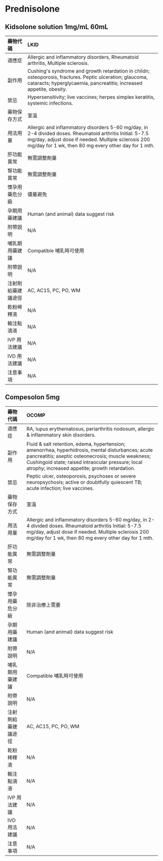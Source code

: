 # Prednisolone

## Kidsolone solution 1mg/mL 60mL

| 藥物代碼           | LKID                                                                                                                                                                                                                    |
|:-------------------|:------------------------------------------------------------------------------------------------------------------------------------------------------------------------------------------------------------------------|
| 適應症             | Allergic and inflammatory disorders, Rheumatoid arthritis, Multiple sclerosis.                                                                                                                                          |
| 副作用             | Cushing's syndrome and growth retardation in childn; osteoporosis, fractures. Peptic ulceration; glaucoma, cataracts; hyperglycaemia, pancreatitis; increased appetite, obesity.                                        |
| 禁忌               | Hypersensitivity; live vaccines; herpes simplex keratitis, systemic infections.                                                                                                                                         |
| 藥物保存方式       | 室溫                                                                                                                                                                                                                    |
| 用法用量           | Allergic and inflammatory disorders 5-60 mg/day, in 2-4 divided doses. Rheumatoid arthritis Initial: 5-7.5 mg/day, adjust dose if needed. Multiple sclerosis 200 mg/day for 1 wk, then 80 mg every other day for 1 mth. |
| 肝功能異常         | 無需調整劑量                                                                                                                                                                                                            |
| 腎功能異常         | 無需調整劑量                                                                                                                                                                                                            |
| 懷孕用藥危分級     | 儘量避免                                                                                                                                                                                                                |
| 孕期用藥建議       | Human (and animal) data suggest risk                                                                                                                                                                                    |
| 附帶說明           | N/A                                                                                                                                                                                                                     |
| 哺乳期用藥建議     | Compatible 哺乳時可使用                                                                                                                                                                                                 |
| 附帶說明           | N/A                                                                                                                                                                                                                     |
| 注射劑給藥建議途徑 | AC, AC15, PC, PO, WM                                                                                                                                                                                                    |
| 乾粉稀釋液         | N/A                                                                                                                                                                                                                     |
| 輸注點滴液         | N/A                                                                                                                                                                                                                     |
| IVP 用法建議       | N/A                                                                                                                                                                                                                     |
| IVD 用法建議       | N/A                                                                                                                                                                                                                     |
| 注意事項           | N/A                                                                                                                                                                                                                     |

## Compesolon 5mg

| 藥物代碼           | OCOMP                                                                                                                                                                                                                                                          |
|:-------------------|:---------------------------------------------------------------------------------------------------------------------------------------------------------------------------------------------------------------------------------------------------------------|
| 適應症             | RA, lupus erythematosus, periarthritis nodosum, allergic & inflammatory skin disorders.                                                                                                                                                                        |
| 副作用             | Fluid & salt retention, edema, hypertension; amenorrhea, hyperhidrosis, mental disturbances; acute pancreatitis; aseptic osteonecrosis; muscle weakness; Cushingoid state; raised intraocular pressure; local atrophy; increased appetite; growth retardation. |
| 禁忌               | Peptic ulcer, osteoporosis, psychoses or severe neuropsychosis; active or doubtfully quiescent TB; acute infection; live vaccines.                                                                                                                             |
| 藥物保存方式       | 室溫                                                                                                                                                                                                                                                           |
| 用法用量           | Allergic and inflammatory disorders 5-60 mg/day, in 2-4 divided doses. Rheumatoid arthritis Initial: 5-7.5 mg/day, adjust dose if needed. Multiple sclerosis 200 mg/day for 1 wk, then 80 mg every other day for 1 mth.                                        |
| 肝功能異常         | 無需調整劑量                                                                                                                                                                                                                                                   |
| 腎功能異常         | 無需調整劑量                                                                                                                                                                                                                                                   |
| 懷孕用藥危分級     | 除非治療上需要                                                                                                                                                                                                                                                 |
| 孕期用藥建議       | Human (and animal) data suggest risk                                                                                                                                                                                                                           |
| 附帶說明           | N/A                                                                                                                                                                                                                                                            |
| 哺乳期用藥建議     | Compatible 哺乳時可使用                                                                                                                                                                                                                                        |
| 附帶說明           | N/A                                                                                                                                                                                                                                                            |
| 注射劑給藥建議途徑 | AC, AC15, PC, PO, WM                                                                                                                                                                                                                                           |
| 乾粉稀釋液         | N/A                                                                                                                                                                                                                                                            |
| 輸注點滴液         | N/A                                                                                                                                                                                                                                                            |
| IVP 用法建議       | N/A                                                                                                                                                                                                                                                            |
| IVD 用法建議       | N/A                                                                                                                                                                                                                                                            |
| 注意事項           | N/A                                                                                                                                                                                                                                                            |

